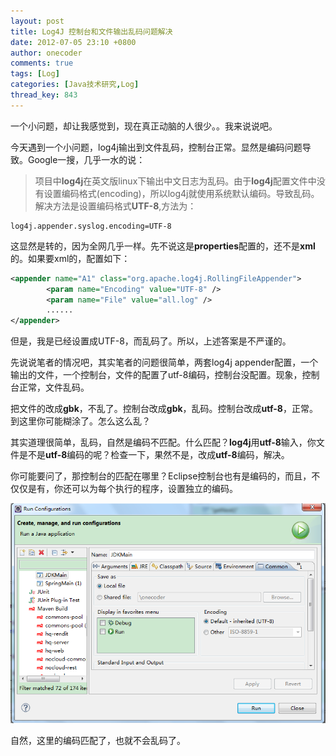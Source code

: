 ```yaml
---
layout: post
title: Log4J 控制台和文件输出乱码问题解决
date: 2012-07-05 23:10 +0800
author: onecoder
comments: true
tags: [Log]
categories: [Java技术研究,Log]
thread_key: 843
---
```


一个小问题，却让我感觉到，现在真正动脑的人很少。。我来说说吧。

今天遇到一个小问题，log4j输出到文件乱码，控制台正常。显然是编码问题导致。Google一搜，几乎一水的说：

> 项目中**log4j**在英文版linux下输出中文日志为乱码。由于**log4j**配置文件中没有设置编码格式(encoding)，所以log4j就使用系统默认编码。导致乱码。解决方法是设置编码格式**UTF-8**,方法为：

```properties
log4j.appender.syslog.encoding=UTF-8
```

这显然是转的，因为全网几乎一样。先不说这是**properties**配置的，还不是**xml**的。如果要xml的，配置如下：

```xml
<appender name="A1" class="org.apache.log4j.RollingFileAppender">
        <param name="Encoding" value="UTF-8" />
        <param name="File" value="all.log" />
        ......
</appender>
```

但是，我是已经设置成UTF-8，而乱码了。所以，上述答案是不严谨的。

先说说笔者的情况吧，其实笔者的问题很简单，两套log4j appender配置，一个输出的文件，一个控制台，文件的配置了utf-8编码，控制台没配置。现象，控制台正常，文件乱码。

把文件的改成**gbk**，不乱了。控制台改成**gbk**，乱码。控制台改成**utf-8**，正常。到这里你可能糊涂了。怎么这么乱？

其实道理很简单，乱码，自然是编码不匹配。什么匹配？**log4j**用**utf-8**输入，你文件是不是**utf-8**编码的呢？检查一下，果然不是，改成**utf-8**编码，解决。

你可能要问了，那控制台的匹配在哪里？Eclipse控制台也有是编码的，而且，不仅仅是有，你还可以为每个执行的程序，设置独立的编码。

![Log4j Console Configuration](/images/post/log4j-console/console-config.png)

自然，这里的编码匹配了，也就不会乱码了。

